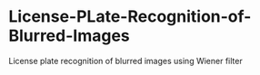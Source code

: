 # License-PLate-Recognition-of-Blurred-Images
License plate recognition of blurred images using Wiener filter
